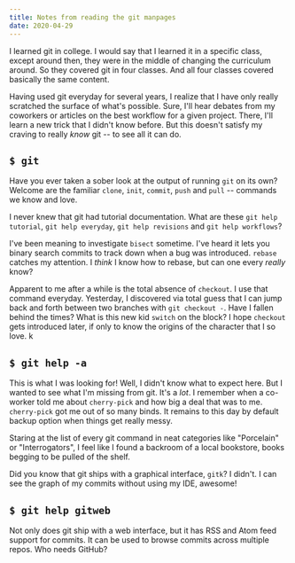 ```yaml
---
title: Notes from reading the git manpages
date: 2020-04-29
---
```


I learned git in college. I would say that I learned it in a specific class, except around then, they were in the middle of
changing the curriculum around. So they covered git in four classes. And all four classes covered basically the same content.

Having used git everyday for several years, I realize that I have only really scratched the surface of what's possible. 
Sure, I'll hear debates from my coworkers or articles on the best workflow for a given project. There, I'll learn a new 
trick that I didn't know before. But this doesn't satisfy my craving to really *know* git -- to see all it can do.

## `$ git`

Have you ever taken a sober look at the output of running `git` on its own? Welcome are the familiar `clone`, `init`, `commit`, `push` and `pull` --
commands we know and love.
 
I never knew that git had tutorial documentation. What are these `git help tutorial`, `git help everyday`, `git help revisions` and `git help workflows`?

I've been meaning to investigate `bisect` sometime. I've heard it lets you binary search commits to track down when a bug was introduced. 
`rebase` catches my attention. I *think* I know how to rebase, but can one every *really* know?

Apparent to me after a while is the total absence of `checkout`. I use that command everyday. Yesterday, I discovered via total guess that I can jump back and forth between two branches with `git checkout -`. 
Have I fallen behind the times? What is this new kid `switch` on the block? I hope `checkout` gets introduced later, if only to know the origins of the character that I so love.
k
## `$ git help -a`

This is what I was looking for! Well, I didn't know what to expect here. But I wanted to see what I'm missing from git. It's a *lot*.
I remember when a co-worker told me about `cherry-pick` and how big a deal that was to me. `cherry-pick` got me out of so many binds. 
It remains to this day by default backup option when things get really messy. 

Staring at the list of every git command in neat categories like "Porcelain" or "Interrogators", I feel like I found a backroom of a local bookstore, books begging to be pulled of the shelf. 

Did you know that git ships with a graphical interface, `gitk`? I didn't. I can see the graph of my commits without using my IDE, awesome!

## `$ git help gitweb`

Not only does git ship with a web interface, but it has RSS and Atom feed support for commits. It can be used to browse commits across multiple repos. Who needs GitHub?
